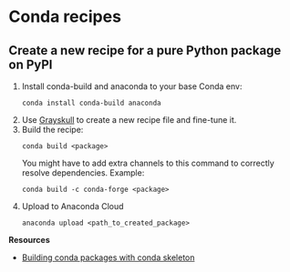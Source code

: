 # Conda recipes

## Create a new recipe for a pure Python package on PyPI

1. Install conda-build and anaconda to your base Conda env:
   ```
   conda install conda-build anaconda 
   ```
2. Use [Grayskull](https://www.marcelotrevisani.com/grayskull) to create a new recipe file and fine-tune it.
3. Build the recipe:
   ```
   conda build <package>
   ```
   You might have to add extra channels to this command to correctly resolve dependencies.
   Example:
   ```
   conda build -c conda-forge <package>
   ```
4. Upload to Anaconda Cloud
   ```
   anaconda upload <path_to_created_package>
   ```

**Resources**

- [Building conda packages with conda skeleton](https://conda.io/projects/conda-build/en/latest/user-guide/tutorials/build-pkgs-skeleton.html)